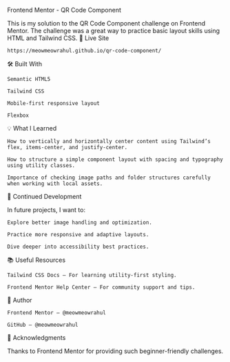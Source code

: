 Frontend Mentor - QR Code Component

This is my solution to the QR Code Component challenge on Frontend Mentor. The challenge was a great way to practice basic layout skills using HTML and Tailwind CSS.
🔗 Live Site

    https://meowmeowrahul.github.io/qr-code-component/

🛠️ Built With

    Semantic HTML5

    Tailwind CSS

    Mobile-first responsive layout

    Flexbox

💡 What I Learned

    How to vertically and horizontally center content using Tailwind’s flex, items-center, and justify-center.

    How to structure a simple component layout with spacing and typography using utility classes.

    Importance of checking image paths and folder structures carefully when working with local assets.


🚀 Continued Development

In future projects, I want to:

    Explore better image handling and optimization.

    Practice more responsive and adaptive layouts.

    Dive deeper into accessibility best practices.

📚 Useful Resources

    Tailwind CSS Docs – For learning utility-first styling.

    Frontend Mentor Help Center – For community support and tips.

👤 Author

    Frontend Mentor – @meowmeowrahul

    GitHub – @meowmeowrahul

🙌 Acknowledgments

Thanks to Frontend Mentor for providing such beginner-friendly challenges.

